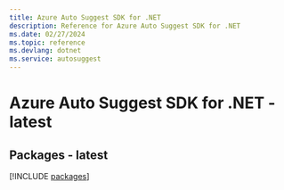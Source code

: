 ```yaml
---
title: Azure Auto Suggest SDK for .NET
description: Reference for Azure Auto Suggest SDK for .NET
ms.date: 02/27/2024
ms.topic: reference
ms.devlang: dotnet
ms.service: autosuggest
---
```

# Azure Auto Suggest SDK for .NET - latest
## Packages - latest
[!INCLUDE [packages](auto-suggest-index.md)]